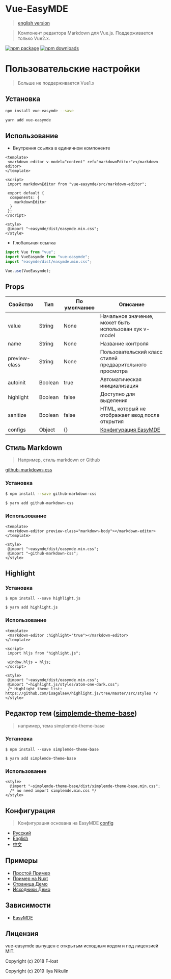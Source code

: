 # Vue-EasyMDE

> [english version](README.md)

> Компонент редактора Markdown для Vue.js. Поддерживается только Vue2.x.

[![npm package](https://img.shields.io/npm/v/vue-easymde.svg)](https://npmjs.org/package/vue-easymde)
[![npm downloads](http://img.shields.io/npm/dm/vue-easymde.svg)](https://npmjs.org/package/vue-easymde)

# Пользовательские настройки

> Больше не поддерживается Vue1.x

## Установка

```bash
npm install vue-easymde --save

yarn add vue-easymde
```

## Использование

- Внутрення ссылка в единичном компоненте

```vue
<template>
 <markdown-editor v-model="content" ref="markdownEditor"></markdown-editor>
</template>

<script>
 import markdownEditor from "vue-easymde/src/markdown-editor";

 export default {
  components: {
    markdownEditor
  }
 };
</script>

<style>
 @import "~easymde/dist/easymde.min.css";
</style>
```

- Глобальная ссылка

```javascript
import Vue from "vue";
import VueEasymde from "vue-easymde";
import "easymde/dist/easymde.min.css";

Vue.use(VueEasymde);
```

## Props

| Свойство      | Тип     | По умолчанию | Описание                                                |
| ------------- | ------- | ----------- | -------------------------------------------------------- |
| value         | String  | None        | Начальное значение, может быть использован хук v-model   |
| name          | String  | None        | Название контроля                                        |
| preview-class | String  | None        | Пользовательский класс стилей предварительного просмотра |
| autoinit      | Boolean | true        | Автоматическая инициализация                             |
| highlight     | Boolean | false       | Доступно для выделения                                   |
| sanitize      | Boolean | false       | HTML, который не отображает ввод после открытия          |
| configs       | Object  | {}          | [Конфигурация EasyMDE](#Конфигурация)                   |

## Стиль Markdown
> Например, стиль markdown от Github

[github-markdown-css](https://github.com/sindresorhus/github-markdown-css)

### Установка
```bash
$ npm install --save github-markdown-css

$ yarn add github-markdown-css
```

### Использование
```vue
<template>
 <markdown-editor preview-class="markdown-body"></markdown-editor>
</template>

<style>
 @import "~easymde/dist/easymde.min.css";
 @import "~github-markdown-css";
</style>
```

## Highlight

### Установка
```
$ npm install --save highlight.js

$ yarn add highlight.js
```

### Использование
```vue
<template>
 <markdown-editor :highlight="true"></markdown-editor>
</template>

<script>
 import hljs from "highlight.js";

 window.hljs = hljs;
</script>

<style>
 @import "~easymde/dist/easymde.min.css";
 @import "~highlight.js/styles/atom-one-dark.css";
 /* Highlight theme list: https://github.com/isagalaev/highlight.js/tree/master/src/styles */
</style>
```

## Редактор тем ([simplemde-theme-base](https://github.com/xcatliu/simplemde-theme-base/wiki/List-of-themes))

> например, тема simplemde-theme-base

### Установка
```
$ npm install --save simplemde-theme-base

$ yarn add simplemde-theme-base
```

### Использование
```vue
<style>
  @import "~simplemde-theme-base/dist/simplemde-theme-base.min.css";
  /* no need import simplemde.min.css */
</style>
```

## Конфигурация
> Конфигурация основана на EasyMDE [config](https://github.com/Ionaru/easy-markdown-editor)

- [Русский](doc/configuration_ru.md)
- [English](doc/configuration_en.md)
- [中文](doc/configuration_zh.md)

## Примеры

- [Простой Пример](./examples/index.vue)
- [Пример на Nuxt](./examples/nuxt)
- [Страница Демо](https://NikulinIlya.github.io/vue-easymde/)
- [Исходники Демо](https://github.com/NikulinIlya/vue-easymde/tree/gh-pages)

## Зависимости

- [EasyMDE](https://github.com/Ionaru/easy-markdown-editor)

## Лицензия

vue-easymde выпущен с открытым исходным кодом и под лицензией MIT.

Copyright (c) 2018 F-loat

Copyright (c) 2019 Ilya Nikulin
